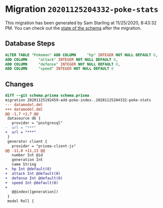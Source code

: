 # Migration `20201125204332-poke-stats`

This migration has been generated by Sam Starling at 11/25/2020, 8:43:32 PM.
You can check out the [state of the schema](./schema.prisma) after the migration.

## Database Steps

```sql
ALTER TABLE "Pokemon" ADD COLUMN     "hp" INTEGER NOT NULL DEFAULT 0,
ADD COLUMN     "attack" INTEGER NOT NULL DEFAULT 0,
ADD COLUMN     "defense" INTEGER NOT NULL DEFAULT 0,
ADD COLUMN     "speed" INTEGER NOT NULL DEFAULT 0
```

## Changes

```diff
diff --git schema.prisma schema.prisma
migration 20201125192459-add-poke-index..20201125204332-poke-stats
--- datamodel.dml
+++ datamodel.dml
@@ -1,7 +1,7 @@
 datasource db {
   provider = "postgresql"
-  url = "***"
+  url = "***"
 }
 generator client {
   provider = "prisma-client-js"
@@ -11,8 +11,13 @@
   number Int @id
   generation Int
   name String
+  hp Int @default(0)
+  attack Int @default(0)
+  defense Int @default(0)
+  speed Int @default(0)
+
   @@index([generation])
 }
 model Roll {
```



